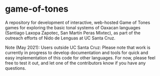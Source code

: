 # game-of-tones

A repository for development of interactive, web-hosted Game of Tones games for exploring the basic tonal systems of Oaxacan languages (Santiago Laxopa Zapotec, San Martín Peras Mixtec), as part of the outreach efforts of Nido de Lenguas at UC Santa Cruz.

Note (May 2021): Users outside UC Santa Cruz: Please note that work is currently in progress to develop documentation and tools for quick and easy implementation of this code for other languages. For now, please feel free to test it out, and let one of the contributors know if you have any questions.
